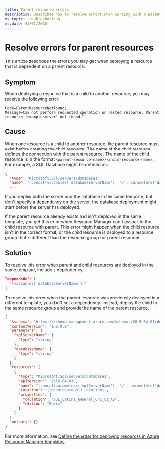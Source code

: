 ```yaml
---
title: Parent resource errors
description: Describes how to resolve errors when working with a parent resource in an Azure Resource Manager template.
ms.topic: troubleshooting
ms.date: 08/01/2018
---
```

# Resolve errors for parent resources

This article describes the errors you may get when deploying a resource that is dependent on a parent resource.

## Symptom

When deploying a resource that is a child to another resource, you may receive the following error:

```
Code=ParentResourceNotFound;
Message=Can not perform requested operation on nested resource. Parent resource 'exampleserver' not found."
```

## Cause

When one resource is a child to another resource, the parent resource must exist before creating the child resource. The name of the child resource defines the connection with the parent resource. The name of the child resource is in the format `<parent-resource-name>/<child-resource-name>`. For example, a SQL Database might be defined as:

```json
{
  "type": "Microsoft.Sql/servers/databases",
  "name": "[concat(variables('databaseServerName'), '/', parameters('databaseName'))]",
  ...
```

If you deploy both the server and the database in the same template, but don't specify a dependency on the server, the database deployment might start before the server has deployed.

If the parent resource already exists and isn't deployed in the same template, you get this error when Resource Manager can't associate the child resource with parent. This error might happen when the child resource isn't in the correct format, or the child resource is deployed to a resource group that is different than the resource group for parent resource.

## Solution

To resolve this error when parent and child resources are deployed in the same template, include a dependency.

```json
"dependsOn": [
  "[variables('databaseServerName')]"
]
```

To resolve this error when the parent resource was previously deployed in a different template, you don't set a dependency. Instead, deploy the child to the same resource group and provide the name of the parent resource.

```json
{
  "$schema": "https://schema.management.azure.com/schemas/2019-04-01/deploymentTemplate.json#",
  "contentVersion": "1.0.0.0",
  "parameters": {
    "sqlServerName": {
      "type": "string"
    },
    "databaseName": {
      "type": "string"
    }
  },
  "resources": [
    {
      "type": "Microsoft.Sql/servers/databases",
      "apiVersion": "2014-04-01",
      "name": "[concat(parameters('sqlServerName'), '/', parameters('databaseName'))]",
      "location": "[resourceGroup().location]",
      "properties": {
        "collation": "SQL_Latin1_General_CP1_CI_AS",
        "edition": "Basic"
      }
    }
  ],
  "outputs": {}
}
```

For more information, see [Define the order for deploying resources in Azure Resource Manager templates](../templates/resource-dependency.md).
